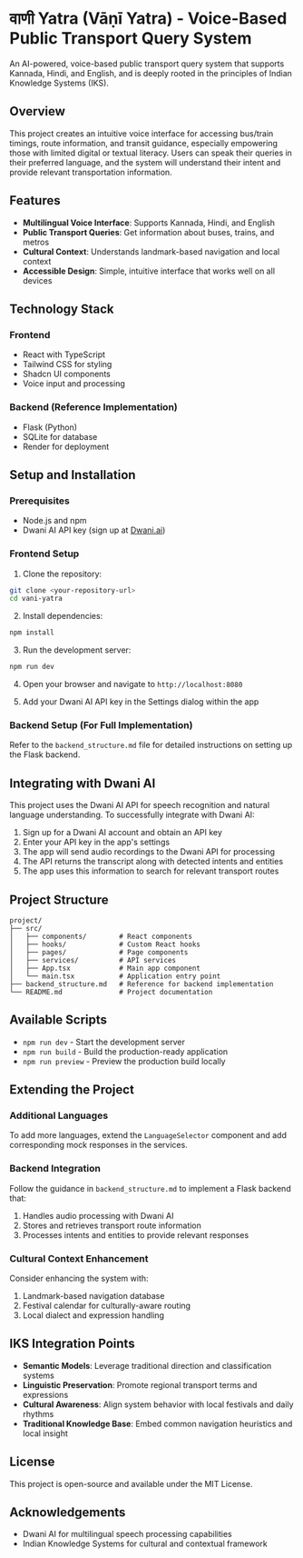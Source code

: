 
# वाणी Yatra (Vāṇī Yatra) - Voice-Based Public Transport Query System

An AI-powered, voice-based public transport query system that supports Kannada, Hindi, and English, and is deeply rooted in the principles of Indian Knowledge Systems (IKS).

## Overview

This project creates an intuitive voice interface for accessing bus/train timings, route information, and transit guidance, especially empowering those with limited digital or textual literacy. Users can speak their queries in their preferred language, and the system will understand their intent and provide relevant transportation information.

## Features

- **Multilingual Voice Interface**: Supports Kannada, Hindi, and English
- **Public Transport Queries**: Get information about buses, trains, and metros
- **Cultural Context**: Understands landmark-based navigation and local context
- **Accessible Design**: Simple, intuitive interface that works well on all devices

## Technology Stack

### Frontend
- React with TypeScript
- Tailwind CSS for styling
- Shadcn UI components
- Voice input and processing

### Backend (Reference Implementation)
- Flask (Python)
- SQLite for database
- Render for deployment

## Setup and Installation

### Prerequisites
- Node.js and npm
- Dwani AI API key (sign up at [Dwani.ai](https://dwani.ai))

### Frontend Setup

1. Clone the repository:
```bash
git clone <your-repository-url>
cd vani-yatra
```

2. Install dependencies:
```bash
npm install
```

3. Run the development server:
```bash
npm run dev
```

4. Open your browser and navigate to `http://localhost:8080`

5. Add your Dwani AI API key in the Settings dialog within the app

### Backend Setup (For Full Implementation)

Refer to the `backend_structure.md` file for detailed instructions on setting up the Flask backend.

## Integrating with Dwani AI

This project uses the Dwani AI API for speech recognition and natural language understanding. To successfully integrate with Dwani AI:

1. Sign up for a Dwani AI account and obtain an API key
2. Enter your API key in the app's settings
3. The app will send audio recordings to the Dwani API for processing
4. The API returns the transcript along with detected intents and entities
5. The app uses this information to search for relevant transport routes

## Project Structure

```
project/
├── src/
│   ├── components/        # React components
│   ├── hooks/             # Custom React hooks
│   ├── pages/             # Page components
│   ├── services/          # API services
│   ├── App.tsx            # Main app component
│   └── main.tsx           # Application entry point
├── backend_structure.md   # Reference for backend implementation
└── README.md              # Project documentation
```

## Available Scripts

- `npm run dev` - Start the development server
- `npm run build` - Build the production-ready application
- `npm run preview` - Preview the production build locally

## Extending the Project

### Additional Languages
To add more languages, extend the `LanguageSelector` component and add corresponding mock responses in the services.

### Backend Integration
Follow the guidance in `backend_structure.md` to implement a Flask backend that:
1. Handles audio processing with Dwani AI
2. Stores and retrieves transport route information
3. Processes intents and entities to provide relevant responses

### Cultural Context Enhancement
Consider enhancing the system with:
1. Landmark-based navigation database
2. Festival calendar for culturally-aware routing
3. Local dialect and expression handling

## IKS Integration Points

- **Semantic Models**: Leverage traditional direction and classification systems
- **Linguistic Preservation**: Promote regional transport terms and expressions
- **Cultural Awareness**: Align system behavior with local festivals and daily rhythms
- **Traditional Knowledge Base**: Embed common navigation heuristics and local insight

## License

This project is open-source and available under the MIT License.

## Acknowledgements

- Dwani AI for multilingual speech processing capabilities
- Indian Knowledge Systems for cultural and contextual framework
